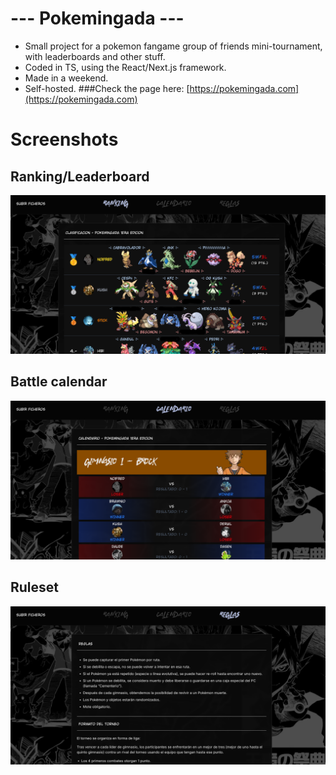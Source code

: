 # --- Pokemingada ---
- Small project for a pokemon fangame group of friends mini-tournament, with leaderboards and other stuff.
- Coded in TS, using the React/Next.js framework.
- Made in a weekend.
- Self-hosted.
###Check the page here: [https://pokemingada.com](https://pokemingada.com)

# Screenshots
## Ranking/Leaderboard
![ranking](docs/leaderboard.png?raw=true)
## Battle calendar
![calendar](docs/calendar.png?raw=true)
## Ruleset
![rules](docs/ruleset.png?raw=true)
